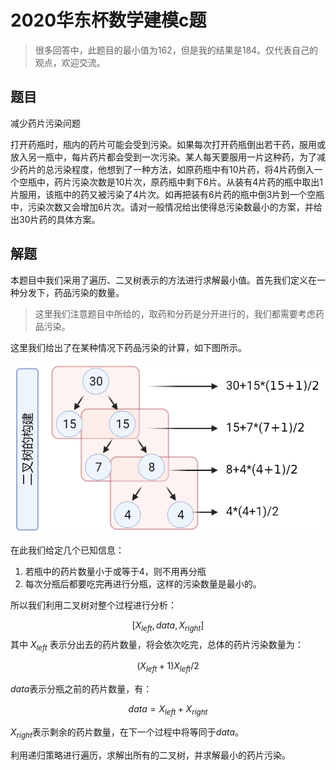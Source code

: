 # 2020华东杯数学建模c题

>  很多回答中，此题目的最小值为162，但是我的结果是184。仅代表自己的观点，欢迎交流。

## 题目

减少药片污染问题

打开药瓶时，瓶内的药片可能会受到污染。如果每次打开药瓶倒出若干药，服用或放入另一瓶中，每片药片都会受到一次污染。某人每天要服用一片这种药，为了减少药片的总污染程度，他想到了一种方法，如原药瓶中有10片药，将4片药倒入一个空瓶中，药片污染次数是10片次，原药瓶中剩下6片。从装有4片药的瓶中取出1片服用，该瓶中的药又被污染了4片次。如再把装有6片药的瓶中倒3片到一个空瓶中，污染次数又会增加6片次。请对一般情况给出使得总污染数最小的方案，并给出30片药的具体方案。

## 解题

本题目中我们采用了遍历、二叉树表示的方法进行求解最小值。首先我们定义在一种分发下，药品污染的数量。

>  这里我们注意题目中所给的，取药和分药是分开进行的，我们都需要考虑药品污染。

这里我们给出了在某种情况下药品污染的计算，如下图所示。

![image-20210614225429543](Fig/1.png)

在此我们给定几个已知信息：

1. 若瓶中的药片数量小于或等于4，则不用再分瓶
2. 每次分瓶后都要吃完再进行分瓶，这样的污染数量是最小的。

所以我们利用二叉树对整个过程进行分析：

$$
[X_{left},data,X_{right}]
$$
其中 $X_{left}$ 表示分出去的药片数量，将会依次吃完，总体的药片污染数量为：

$$
(X_{left}+1)X_{left}/2
$$

$data$表示分瓶之前的药片数量，有：

$$
data = X_{left} + X_{right}
$$

$X_{right}$表示剩余的药片数量，在下一个过程中将等同于$data$。

利用递归策略进行遍历，求解出所有的二叉树，并求解最小的药片污染。

